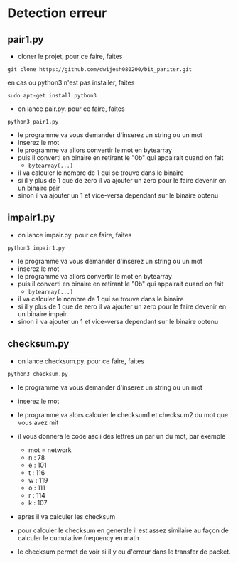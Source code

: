# Detection erreur
## pair1.py
- cloner le projet, pour ce faire, faites

`git clone https://github.com/dwijesh080200/bit_pariter.git`

en cas ou python3 n'est pas installer, faites 

`sudo apt-get install python3`

- on lance pair.py. pour ce faire, faites

`python3 pair1.py`

- le programme va vous demander d'inserez un string ou un mot
- inserez le mot
- le programme va allors convertir le mot en bytearray
- puis il converti en binaire en retirant le "0b" qui appairait quand on fait
   - `bytearray(...)`
- il va calculer le nombre de 1 qui se trouve dans le binaire
- si il y plus de 1 que de zero il va ajouter un zero pour le faire devenir en un binaire pair
- sinon il va ajouter un 1 et vice-versa dependant sur le binaire obtenu

## impair1.py
- on lance impair.py. pour ce faire, faites

`python3 impair1.py`

- le programme va vous demander d'inserez un string ou un mot
- inserez le mot
- le programme va allors convertir le mot en bytearray
- puis il converti en binaire en retirant le "0b" qui appairait quand on fait
   - `bytearray(...)`
- il va calculer le nombre de 1 qui se trouve dans le binaire
- si il y plus de 1 que de zero il va ajouter un zero pour le faire devenir en un binaire impair
- sinon il va ajouter un 1 et vice-versa dependant sur le binaire obtenu

## checksum.py
- on lance checksum.py. pour ce faire, faites

`python3 checksum.py`

- le programme va vous demander d'inserez un string ou un mot
- inserez le mot
- le programme va alors calculer le checksum1 et checksum2 du mot que vous avez mit
- il vous donnera le code ascii des lettres un par un du mot, par exemple
  - mot = network
  - n : 78 
  - e : 101
  - t : 116
  - w : 119
  - o : 111
  - r : 114
  - k : 107
  
- apres il va calculer les checksum
- pour calculer le checksum en generale il est assez similaire au façon de calculer le cumulative frequency en math 
- le checksum permet de voir si il y eu d'erreur dans le transfer de packet.


